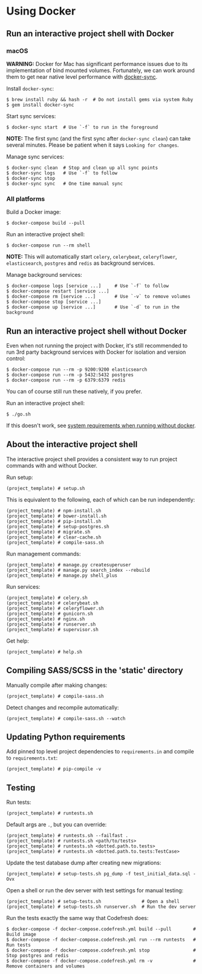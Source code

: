 # Using Docker

## Run an interactive project shell with Docker

### macOS

**WARNING:** Docker for Mac has significant performance issues due to its
implementation of bind mounted volumes. Fortunately, we can work around them to
get near native level performance with [docker-sync](http://docker-sync.io/).

Install `docker-sync`:

    $ brew install ruby && hash -r  # Do not install gems via system Ruby
    $ gem install docker-sync

Start sync services:

    $ docker-sync start  # Use `-f` to run in the foreground

**NOTE:** The first sync (and the first sync after `docker-sync clean`) can
take several minutes. Please be patient when it says `Looking for changes`.

Manage sync services:

    $ docker-sync clean  # Stop and clean up all sync points
    $ docker-sync logs   # Use `-f` to follow
    $ docker-sync stop
    $ docker-sync sync   # One time manual sync

### All platforms

Build a Docker image:

    $ docker-compose build --pull

Run an interactive project shell:

    $ docker-compose run --rm shell

**NOTE:** This will automatically start `celery`, `celerybeat`, `celeryflower`,
`elasticsearch`, `postgres` and `redis` as background services.

Manage background services:

    $ docker-compose logs [service ...]     # Use `-f` to follow
    $ docker-compose restart [service ...]
    $ docker-compose rm [service ...]       # Use `-v` to remove volumes
    $ docker-compose stop [service ...]
    $ docker-compose up [service ...]       # Use `-d` to run in the background


## Run an interactive project shell without Docker

Even when not running the project with Docker, it's still recommended to run
3rd party background services with Docker for isolation and version control:

    $ docker-compose run --rm -p 9200:9200 elasticsearch
    $ docker-compose run --rm -p 5432:5432 postgres
    $ docker-compose run --rm -p 6379:6379 redis

You can of course still run these natively, if you prefer.

Run an interactive project shell:

    $ ./go.sh

If this doesn't work, see [system requirements when running without docker](https://github.com/ixc/ixc-django-docker/#system-requirements-when-running-without-docker).


## About the interactive project shell

The interactive project shell provides a consistent way to run project commands
with and without Docker.

Run setup:

    (project_template) # setup.sh

This is equivalent to the following, each of which can be run independently:

    (project_template) # npm-install.sh
    (project_template) # bower-install.sh
    (project_template) # pip-install.sh
    (project_template) # setup-postgres.sh
    (project_template) # migrate.sh
    (project_template) # clear-cache.sh
    (project_template) # compile-sass.sh

Run management commands:

    (project_template) # manage.py createsuperuser
    (project_template) # manage.py search_index --rebuild
    (project_template) # manage.py shell_plus

Run services:

    (project_template) # celery.sh
    (project_template) # celerybeat.sh
    (project_template) # celeryflower.sh
    (project_template) # gunicorn.sh
    (project_template) # nginx.sh
    (project_template) # runserver.sh
    (project_template) # supervisor.sh

Get help:

    (project_template) # help.sh


## Compiling SASS/SCSS in the 'static' directory

Manually compile after making changes:

    (project_template) # compile-sass.sh

Detect changes and recompile automatically:

    (project_template) # compile-sass.sh --watch


## Updating Python requirements

Add pinned top level project dependencies to `requirements.in` and compile to
`requirements.txt`:

    (project_template) # pip-compile -v


## Testing

Run tests:

    (project_template) # runtests.sh

Default args are `.`, but you can override:

    (project_template) # runtests.sh --failfast .
    (project_template) # runtests.sh <path/to/tests>
    (project_template) # runtests.sh <dotted.path.to.tests>
    (project_template) # runtests.sh <dotted.path.to.tests:TestCase>

Update the test database dump after creating new migrations:

    (project_template) # setup-tests.sh pg_dump -f test_initial_data.sql -Ovx

Open a shell or run the dev server with test settings for manual testing:

    (project_template) # setup-tests.sh               # Open a shell
    (project_template) # setup-tests.sh runserver.sh  # Run the dev server

Run the tests exactly the same way that Codefresh does:

    $ docker-compose -f docker-compose.codefresh.yml build --pull        # Build image
    $ docker-compose -f docker-compose.codefresh.yml run --rm runtests   # Run tests
    $ docker-compose -f docker-compose.codefresh.yml stop                # Stop postgres and redis
    $ docker-compose -f docker-compose.codefresh.yml rm -v               # Remove containers and volumes
